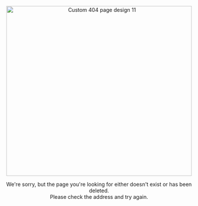 
<html lang="en">
<head>
  <meta charset="utf-8">
  <title>Sorry, we couldn't find that page (error 404)</title>
</head>
<body>
  
<p style="text-align: center;"><img alt="Custom 404 page design 11" height="458" src="https://www.tuto-de-david1327.com/medias/images/custom-404-page-design-11.jpg" width="500" /></p>

<p style="text-align: center;">We&#39;re sorry, but the page you&#39;re looking for either doesn&#39;t exist or has been deleted.<br />
Please check the address and try again.</p>
  
</body>
</html>
